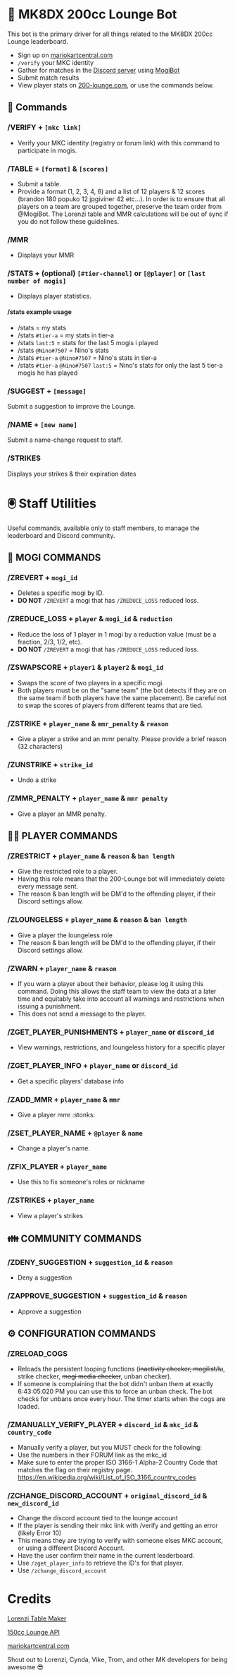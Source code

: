 # 🏁 MK8DX 200cc Lounge Bot
This bot is the primary driver for all things related to the MK8DX 200cc Lounge leaderboard.
- Sign up on [mariokartcentral.com](https://www.mariokartcentral.com/)
- `/verify` your MKC identity 
- Gather for matches in the [Discord server](discord.gg/uR3rRzsjhk) using [MogiBot](https://255mp.github.io/)
- Submit match results
- View player stats on [200-lounge.com](https://200-lounge.com), or use the commands below.


## 🤖 Commands
### /VERIFY + `[mkc link]`
- Verify your MKC identity (registry or forum link) with this command to participate in mogis.
### /TABLE + `[format]` & `[scores]`
- Submit a table.
- Provide a format (1, 2, 3, 4, 6) and a list of 12 players & 12 scores (brandon 180 popuko 12 jpgiviner 42 etc...).
In order is to ensure that all players on a team are grouped together, preserve the team order from @MogiBot. The Lorenzi table and MMR calculations will be out of sync if you do not follow these guidelines.
### /MMR
- Displays your MMR
### /STATS + (optional) `[#tier-channel]` or `[@player]` or `[last number of mogis]`
- Displays player statistics.
#### /stats example usage
- /stats = my stats
- /stats `#tier-a` = my stats in tier-a
- /stats `last:5` = stats for the last 5 mogis i played
- /stats `@Nino#7507` = Nino's stats
- /stats `#tier-a` `@Nino#7507` = Nino's stats in tier-a
- /stats `#tier-a` `@Nino#7507` `last:5` = Nino's stats for only the last 5 tier-a mogis he has played
### /SUGGEST + `[message]`
Submit a suggestion to improve the Lounge.
### /NAME + `[new name]`
Submit a name-change request to staff.
### /STRIKES
Displays your strikes & their expiration dates

# 🖲️ Staff Utilities
Useful commands, available only to staff members, to manage the leaderboard and Discord community.
## __🌆 MOGI COMMANDS__
### /ZREVERT + `mogi_id` 
- Deletes a specific mogi by ID. 
- **DO NOT** `/ZREVERT` a mogi that has `/ZREDUCE_LOSS` reduced loss.
### /ZREDUCE_LOSS +  `player` & `mogi_id` & `reduction`
- Reduce the loss of 1 player in 1 mogi by a reduction value (must be a fraction, 2/3, 1/2, etc). 
- **DO NOT** `/ZREVERT` a mogi that has `/ZREDUCE_LOSS` reduced loss.
### /ZSWAPSCORE +  `player1` & `player2` & `mogi_id` 
- Swaps the score of two players in a specific mogi. 
- Both players must be on the "same team" (the bot detects if they are on the same team if both players have the same placement). Be careful not to swap the scores of players from different teams that are tied.
### /ZSTRIKE +  `player_name` & `mmr_penalty` & `reason` 
- Give a player a strike and an mmr penalty. Please provide a brief reason (32 characters)
### /ZUNSTRIKE +  `strike_id`
- Undo a strike
### /ZMMR_PENALTY + `player_name` & `mmr penalty` 
- Give a player an MMR penalty.

## __🧑‍🦲 PLAYER COMMANDS__
### /ZRESTRICT + `player_name` & `reason` & `ban length`
- Give the restricted role to a player. 
- Having this role means that the 200-Lounge bot will immediately delete every message sent.
- The reason & ban length will be DM'd to the offending player, if their Discord settings allow.
### /ZLOUNGELESS + `player_name` & `reason` & `ban length`
- Give a player the loungeless role
- The reason & ban length will be DM'd to the offending player, if their Discord settings allow.
### /ZWARN + `player_name` & `reason`
- If you warn a player about their behavior, please log it using this command. Doing this allows the staff team to view the data at a later time and equitably take into account all warnings and restrictions when issuing a punishment.
- This does not send a message to the player.
### /ZGET_PLAYER_PUNISHMENTS + `player_name` or `discord_id`
- View warnings, restrictions, and loungeless history for a specific player
### /ZGET_PLAYER_INFO +  `player_name` or `discord_id`
- Get a specific players' database info
### /ZADD_MMR + `player_name` & `mmr`
- Give a player mmr :stonks:
### /ZSET_PLAYER_NAME +  `@player` & `name`
- Change a player's name.
### /ZFIX_PLAYER +  `player_name`
- Use this to fix someone's roles or nickname
### /ZSTRIKES + `player_name`
- View a player's strikes

## __👪 COMMUNITY COMMANDS__
### /ZDENY_SUGGESTION + `suggestion_id` & `reason`
- Deny a suggestion
### /ZAPPROVE_SUGGESTION + `suggestion_id` & `reason`
- Approve a suggestion

## __⚙️ CONFIGURATION COMMANDS__
### /ZRELOAD_COGS
- Reloads the persistent looping functions (~~inactivity checker, mogilist/lu~~, strike checker, ~~mogi media checker~~, unban checker).
- If someone is complaining that the bot didn't unban them at exactly 6:43:05.020 PM you can use this to force an unban check. The bot checks for unbans once every hour. The timer starts when the cogs are loaded.
### /ZMANUALLY_VERIFY_PLAYER + `discord_id` & `mkc_id` & `country_code`
- Manually verify a player, but you MUST check for the following:
- Use the numbers in their FORUM link as the mkc_id
- Make sure to enter the proper ISO 3166-1 Alpha-2 Country Code that matches the flag on their registry page. https://en.wikipedia.org/wiki/List_of_ISO_3166_country_codes
### /ZCHANGE_DISCORD_ACCOUNT + `original_discord_id` & `new_discord_id`
- Change the discord account tied to the lounge account
- If the player is sending their mkc link with /verify and getting an error (likely Error 10)
- This means they are trying to verify with someone elses MKC account, or using a different Discord Account.
- Have the user confirm their name in the current leaderboard.
- Use `/zget_player_info` to retrieve the ID's for that player.
- Use `/zchange_discord_account`


# Credits
[Lorenzi Table Maker](https://github.com/hlorenzi/mk8d_ocr)

[150cc Lounge API](https://github.com/VikeMK/Lounge-API)

[mariokartcentral.com](https://www.mariokartcentral.com/)

Shout out to Lorenzi, Cynda, Vike, Trom, and other MK developers for being awesome 😎